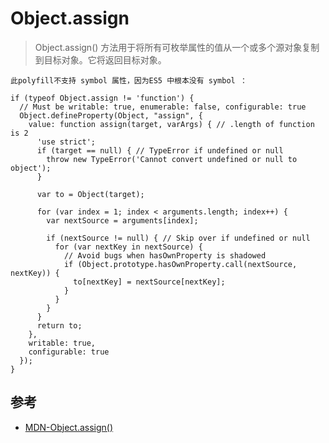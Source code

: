 #  Object.assign

>Object.assign() 方法用于将所有可枚举属性的值从一个或多个源对象复制到目标对象。它将返回目标对象。


```
此polyfill不支持 symbol 属性，因为ES5 中根本没有 symbol ：

if (typeof Object.assign != 'function') {
  // Must be writable: true, enumerable: false, configurable: true
  Object.defineProperty(Object, "assign", {
    value: function assign(target, varArgs) { // .length of function is 2
      'use strict';
      if (target == null) { // TypeError if undefined or null
        throw new TypeError('Cannot convert undefined or null to object');
      }

      var to = Object(target);

      for (var index = 1; index < arguments.length; index++) {
        var nextSource = arguments[index];

        if (nextSource != null) { // Skip over if undefined or null
          for (var nextKey in nextSource) {
            // Avoid bugs when hasOwnProperty is shadowed
            if (Object.prototype.hasOwnProperty.call(nextSource, nextKey)) {
              to[nextKey] = nextSource[nextKey];
            }
          }
        }
      }
      return to;
    },
    writable: true,
    configurable: true
  });
}
```




## 参考
- [MDN-Object.assign()](https://developer.mozilla.org/zh-CN/docs/Web/JavaScript/Reference/Global_Objects/Object/assign)
